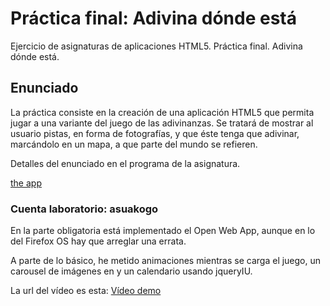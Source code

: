 # Práctica final: Adivina dónde está

Ejercicio de asignaturas de aplicaciones HTML5. Práctica final. Adivina dónde está.

## Enunciado

La práctica consiste en la creación de una aplicación HTML5 que permita jugar a una variante del juego de las adivinanzas. Se tratará de mostrar al usuario pistas, en forma de fotografías, y que éste tenga que adivinar, marcándolo en un mapa, a que parte del mundo se refieren.

Detalles del enunciado en el programa de la asignatura.

<a href="http://asu88.github.io/X-Nav-Practica-Adivina">the app</a>


### Cuenta laboratorio: asuakogo
En la parte obligatoria está implementado el Open Web App, aunque en lo del Firefox OS hay que arreglar una errata.

A parte de lo básico, he metido animaciones mientras se carga el juego, un carousel de imágenes en y un calendario usando jqueryIU.

La url del vídeo es esta: <a href="https://www.youtube.com/watch?v=W8W3H0Pz2tw">Vídeo demo</a>
